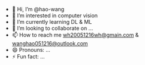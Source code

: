 - 👋 Hi, I’m @hao-wang
- 👀 I’m interested in computer vision 
- 🌱 I’m currently learning DL & ML
- 💞️ I’m looking to collaborate on ...
- 📫 How to reach me  wh20051216wh@gmain.com & wanghao051216@outlook.com
- 😄 Pronouns: ...
- ⚡ Fun fact: ...

<!---
hao-wang1216/hao-wang1216 is a ✨ special ✨ repository because its `README.md` (this file) appears on your GitHub profile.
You can click the Preview link to take a look at your changes.
--->
